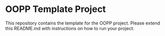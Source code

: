 # OOPP Template Project

This repository contains the template for the OOPP project. Please extend this README.md with instructions on how to run your project.